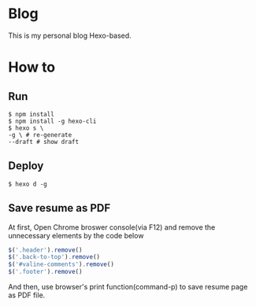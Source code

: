 # Blog

This is my personal blog Hexo-based.

# How to 

## Run

```shell
$ npm install
$ npm install -g hexo-cli
$ hexo s \
-g \ # re-generate
--draft # show draft
```

## Deploy

```shell
$ hexo d -g
```


## Save resume as PDF

At first, Open Chrome broswer console(via F12) and remove the unnecessary elements by the code below

```js
$('.header').remove()
$('.back-to-top').remove()
$('#valine-comments').remove()
$('.footer').remove()
```

And then, use browser's print function(command-p) to save resume page as PDF file.
